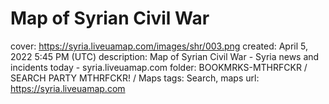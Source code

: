# Map of Syrian Civil War

cover: https://syria.liveuamap.com/images/shr/003.png
created: April 5, 2022 5:45 PM (UTC)
description: Map of Syrian Civil War - Syria news and incidents today - syria.liveuamap.com
folder: BOOKMRKS-MTHRFCKR / SEARCH PARTY MTHRFCKR! / Maps
tags: Search, maps
url: https://syria.liveuamap.com